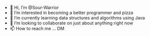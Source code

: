 - 👋 Hi, I’m @Sour-Warrior
- 👀 I’m interested in becoming a better programmer and pizza 
- 🌱 I’m currently learning data structures and algorithms using Java 
- 💞️ I’m looking to collaborate on just about anything right now
- 📫 How to reach me ... DM

<!---
Sour-Warrior/Sour-Warrior is a ✨ special ✨ repository because its `README.md` (this file) appears on your GitHub profile.
You can click the Preview link to take a look at your changes.
--->
